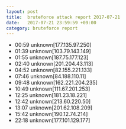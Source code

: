 ```yaml
---
layout: post
title:  bruteforce attack report 2017-07-21
date:   2017-07-21 23:59:59 +09:00
category: bruteforce report
---
```


* 00:59 unknown[177.135.97.250]
* 01:39 unknown[103.79.143.149]
* 01:55 unknown[187.75.177.123]
* 02:40 unknown[201.204.43.113]
* 04:52 unknown[82.155.221.133]
* 07:46 unknown[84.188.110.11]
* 09:48 unknown[162.221.204.235]
* 10:49 unknown[111.67.201.253]
* 12:25 unknown[181.23.18.221]
* 12:42 unknown[213.60.220.50]
* 13:07 unknown[201.62.108.209]
* 15:42 unknown[190.12.74.214]
* 22:18 unknown[177.101.129.177]
